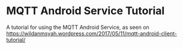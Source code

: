 # MQTT Android Service Tutorial
A tutorial for using the MQTT Android Service, as seen on https://wildanmsyah.wordpress.com/2017/05/11/mqtt-android-client-tutorial/
